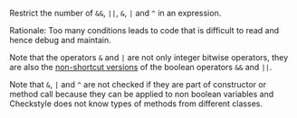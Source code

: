 Restrict the number of `&&`, `||`, `&`, `|` and `^` in an expression.

Rationale: Too many conditions leads to code that is difficult to read
and hence debug and maintain.

Note that the operators `&` and `|` are not only integer bitwise
operators, they are also the [non-shortcut
versions](https://docs.oracle.com/javase/specs/jls/se11/html/jls-15.html#jls-15.22.2)
of the boolean operators `&&` and `||`.

Note that `&`, `|` and `^` are not checked if they are part of
constructor or method call because they can be applied to non boolean
variables and Checkstyle does not know types of methods from different
classes.